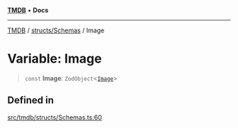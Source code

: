 [**TMDB**](../../../README.md) • **Docs**

***

[TMDB](../../../README.md) / [structs/Schemas](../README.md) / Image

# Variable: Image

> `const` **Image**: `ZodObject`\<[`Image`](../type-aliases/Image.md)\>

## Defined in

[src/tmdb/structs/Schemas.ts:60](https://github.com/Norviah/media-hub/blob/d809718af017974e095f312fcfa8bfdf58d3e3e5/src/tmdb/structs/Schemas.ts#L60)
